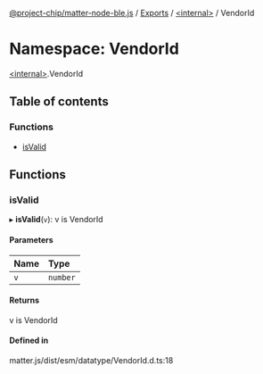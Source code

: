 [@project-chip/matter-node-ble.js](../README.md) / [Exports](../modules.md) / [\<internal\>](internal_.md) / VendorId

# Namespace: VendorId

[\<internal\>](internal_.md).VendorId

## Table of contents

### Functions

- [isValid](internal_.VendorId.md#isvalid)

## Functions

### isValid

▸ **isValid**(`v`): v is VendorId

#### Parameters

| Name | Type |
| :------ | :------ |
| `v` | `number` |

#### Returns

v is VendorId

#### Defined in

matter.js/dist/esm/datatype/VendorId.d.ts:18
